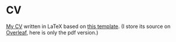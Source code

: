 # CV

[My CV](https://github.com/szkupienpeti/cv/blob/main/peter-szkupien-cv.pdf) written in LaTeX based on [this template](https://github.com/sb2nov/resume). (I store its source on [Overleaf](https://www.overleaf.com/), here is only the pdf version.)
